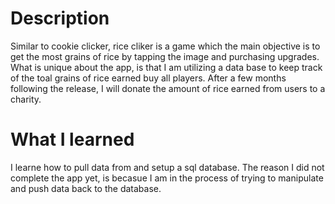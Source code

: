 # Description

Similar to cookie clicker, rice cliker is a game which the main objective is to get the most grains of rice by tapping the image and purchasing upgrades.  What is unique about the app, is that I am utilizing a data base to keep track of the toal grains of rice earned buy all players.  After a few months following the release, I will donate the amount of rice earned from users to a charity.

# What I learned

I learne how to pull data from and setup a sql database.  The reason I did not complete the app yet, is becasue I am in the process of trying to manipulate and push data back to the database.
